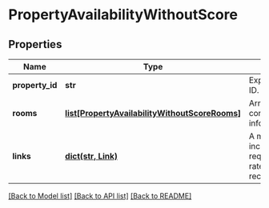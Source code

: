 # PropertyAvailabilityWithoutScore

## Properties
Name | Type | Description | Notes
------------ | ------------- | ------------- | -------------
**property_id** | **str** | Expedia property ID. | 
**rooms** | [**list[PropertyAvailabilityWithoutScoreRooms]**](PropertyAvailabilityWithoutScoreRooms.md) | Array of objects containing room information. | 
**links** | [**dict(str, Link)**](Link.md) | A map of links, including links to request additional rates and recommendations. | [optional] 

[[Back to Model list]](../README.md#documentation-for-models) [[Back to API list]](../README.md#documentation-for-api-endpoints) [[Back to README]](../README.md)


